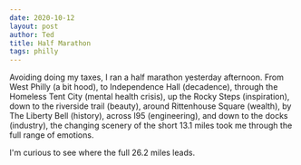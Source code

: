```yaml
---
date: 2020-10-12
layout: post
author: Ted
title: Half Marathon
tags: philly
---
```

Avoiding doing my taxes, I ran a half marathon yesterday afternoon. From West Philly (a bit hood), to Independence Hall (decadence), through the Homeless Tent City (mental health crisis), up the Rocky Steps (inspiration), down to the riverside trail (beauty), around Rittenhouse Square (wealth), by The Liberty Bell (history), across I95 (engineering), and down to the docks (industry), the changing scenery of the short 13.1 miles took me through the full range of emotions.

I'm curious to see where the full 26.2 miles leads.  

